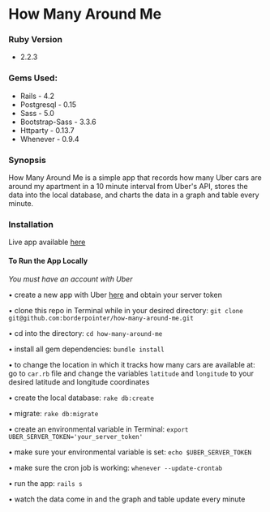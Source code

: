 # How Many Around Me

### Ruby Version

- 2.2.3

### Gems Used:
- Rails - 4.2
- Postgresql - 0.15
- Sass - 5.0
- Bootstrap-Sass - 3.3.6
- Httparty - 0.13.7
- Whenever - 0.9.4

### Synopsis

How Many Around Me is a simple app that records how many Uber cars are around my apartment in a 10 minute interval from Uber's API, stores the data into the local database, and charts the data in a graph and table every minute.

### Installation

Live app available [here](http://how-many-around-me.herokuapp.com/)

#### To Run the App Locally

*You must have an account with Uber* <br>

• create a new app with Uber [here](https://developer.uber.com/dashboard/create) and obtain your server token

• clone this repo in Terminal while in your desired directory: `git clone git@github.com:borderpointer/how-many-around-me.git`

• cd into the directory: `cd how-many-around-me`

• install all gem dependencies: `bundle install`

• to change the location in which it tracks how many cars are available at: go to `car.rb` file and change the variables `latitude` and `longitude` to your desired latitude and longitude coordinates

• create the local database: `rake db:create`

• migrate: `rake db:migrate`

• create an environmental variable in Terminal: `export UBER_SERVER_TOKEN='your_server_token'`

• make sure your environmental variable is set: `echo $UBER_SERVER_TOKEN`

• make sure the cron job is working: `whenever --update-crontab`

• run the app: `rails s`

• watch the data come in and the graph and table update every minute